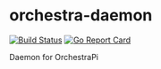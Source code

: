 # orchestra-daemon
[![Build Status](https://travis-ci.org/orchestrapi/orchestra-daemon.svg?branch=master)](https://travis-ci.org/orchestrapi/orchestra-daemon)
[![Go Report Card](https://goreportcard.com/badge/github.com/orchestrapi/orchestra-daemon)](https://goreportcard.com/report/github.com/orchestrapi/orchestra-daemon)

Daemon for OrchestraPi
